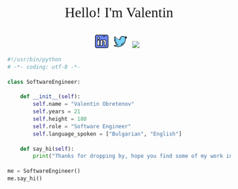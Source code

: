 <p align="center" style="font-size: 2rem; font-family: cursive;">
      Hello! I'm Valentin
</p>
<div align="center">
    <p align="center">
    <a href="https://www.linkedin.com/in/valentin-obretenov-65530a240/"
        ><img
        height="30"
        src="https://raw.githubusercontent.com/8bithemant/8bithemant/master/linkedin.png?raw=true" /></a
    >&nbsp;&nbsp;
    <a href="https://twitter.com/RealMonster123"
        ><img
        height="30"
        src="https://raw.githubusercontent.com/8bithemant/8bithemant/master/twitter.png?raw=true" /></a
    >&nbsp;&nbsp;
    <a href="mailto:hunterwarwck@gmail.com"
        ><img
        height="30"
        src="https://th.bing.com/th/id/OIP.9sT4UWsRfFiy6vPydv3_-QHaHO?pid=ImgDet&rs=1" /></a
    >&nbsp;&nbsp;
    </p>
</div>

```python
#!/usr/bin/python
# -*- coding: utf-8 -*-

class SoftwareEngineer:

    def __init__(self):
        self.name = "Valentin Obretenov"
        self.years = 21
        self.height = 180
        self.role = "Software Engineer"
        self.language_spoken = ["Bulgarian", "English"]

    def say_hi(self):
        print("Thanks for dropping by, hope you find some of my work interesting.")

me = SoftwareEngineer()
me.say_hi()

```

